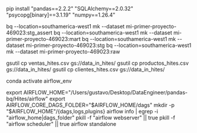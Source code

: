 pip install "pandas==2.2.2" "SQLAlchemy==2.0.32" "psycopg[binary]==3.1.19" "numpy==1.26.4"

bq --location=southamerica-west1 mk --dataset mi-primer-proyecto-469023:stg_assert
bq --location=southamerica-west1 mk --dataset mi-primer-proyecto-469023:mart
bq --location=southamerica-west1 mk --dataset mi-primer-proyecto-469023:stg
bq --location=southamerica-west1 mk --dataset mi-primer-proyecto-469023:raw

gsutil cp ventas_hites.csv gs://data_in_hites/
gsutil cp productos_hites.csv gs://data_in_hites/
gsutil cp clientes_hites.csv gs://data_in_hites/

conda activate airflow_env

export AIRFLOW_HOME="/Users/gustavo/Desktop/DataEngineer/pandas-bq/Hites/airflow"
export AIRFLOW_CORE_DAGS_FOLDER="$AIRFLOW_HOME/dags"
mkdir -p "$AIRFLOW_HOME"/{dags,logs,plugins}
airflow info | egrep -i "airflow_home|dags_folder"
pkill -f "airflow webserver" || true
pkill -f "airflow scheduler" || true
airflow standalone
